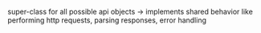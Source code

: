 super-class for all possible api objects -> implements shared behavior like performing http requests, parsing responses, error handling